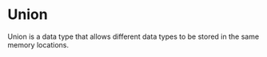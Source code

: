 # Union
Union is a data type that allows different data types to be stored in the same memory locations.
